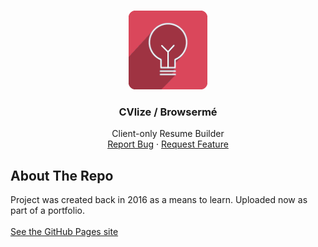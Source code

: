 <!-- PROJECT LOGO -->
<br />
<p align="center">
  <a href="https://github.com/d-g-ivanov/tableFilthor">
    <img src="https://github.com/d-g-ivanov/cvlize/blob/main/img/cvlize.png" alt="Learn React Logo" width="126">
  </a>

  <h3 align="center">CVlize / Browsermé</h3>

  <p align="center">
    Client-only Resume Builder
    <br />
    <a href="https://github.com/d-g-ivanov/learn-react/issues">Report Bug</a>
    ·
    <a href="https://github.com/d-g-ivanov/learn-react/issues">Request Feature</a>
  </p>
</p>

<!-- ABOUT THE Repo -->
## About The Repo

Project was created back in 2016 as a means to learn. Uploaded now as part of a portfolio.
<br />
<br />
<a target="_blank" href="https://d-g-ivanov.github.io/cvlize/">See the GitHub Pages site</a>